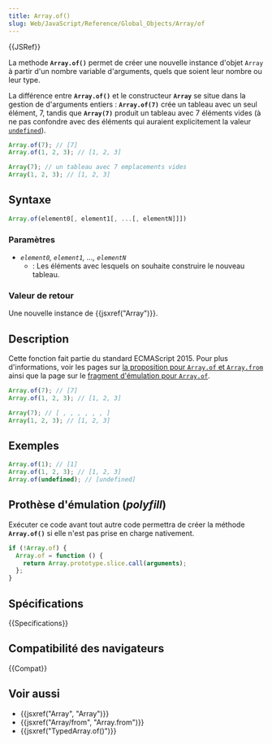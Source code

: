 ```yaml
---
title: Array.of()
slug: Web/JavaScript/Reference/Global_Objects/Array/of
---
```


{{JSRef}}

La methode **`Array.of()`** permet de créer une nouvelle instance d'objet `Array` à partir d'un nombre variable d'arguments, quels que soient leur nombre ou leur type.

La différence entre **`Array.of()`** et le constructeur **`Array`** se situe dans la gestion de d'arguments entiers : **`Array.of(7)`** crée un tableau avec un seul élément, 7, tandis que **`Array(7)`** produit un tableau avec 7 éléments vides (à ne pas confondre avec des éléments qui auraient explicitement la valeur [`undefined`](/fr/docs/Web/JavaScript/Reference/Objets_globaux/undefined)).

```js
Array.of(7); // [7]
Array.of(1, 2, 3); // [1, 2, 3]

Array(7); // un tableau avec 7 emplacements vides
Array(1, 2, 3); // [1, 2, 3]
```

## Syntaxe

```js
Array.of(element0[, element1[, ...[, elementN]]])
```

### Paramètres

- _`element0`, `element1`, ..., `elementN`_
  - : Les éléments avec lesquels on souhaite construire le nouveau tableau.

### Valeur de retour

Une nouvelle instance de {{jsxref("Array")}}.

## Description

Cette fonction fait partie du standard ECMAScript 2015. Pour plus d'informations, voir les pages sur [la proposition pour `Array.of` et `Array.from`](https://gist.github.com/rwaldron/1074126) ainsi que la page sur le [fragment d'émulation pour `Array.of`](https://gist.github.com/rwaldron/3186576).

```js
Array.of(7); // [7]
Array.of(1, 2, 3); // [1, 2, 3]

Array(7); // [ , , , , , , ]
Array(1, 2, 3); // [1, 2, 3]
```

## Exemples

```js
Array.of(1); // [1]
Array.of(1, 2, 3); // [1, 2, 3]
Array.of(undefined); // [undefined]
```

## Prothèse d'émulation (_polyfill_)

Exécuter ce code avant tout autre code permettra de créer la méthode **`Array.of()`** si elle n'est pas prise en charge nativement.

```js
if (!Array.of) {
  Array.of = function () {
    return Array.prototype.slice.call(arguments);
  };
}
```

## Spécifications

{{Specifications}}

## Compatibilité des navigateurs

{{Compat}}

## Voir aussi

- {{jsxref("Array", "Array")}}
- {{jsxref("Array/from", "Array.from")}}
- {{jsxref("TypedArray.of()")}}
